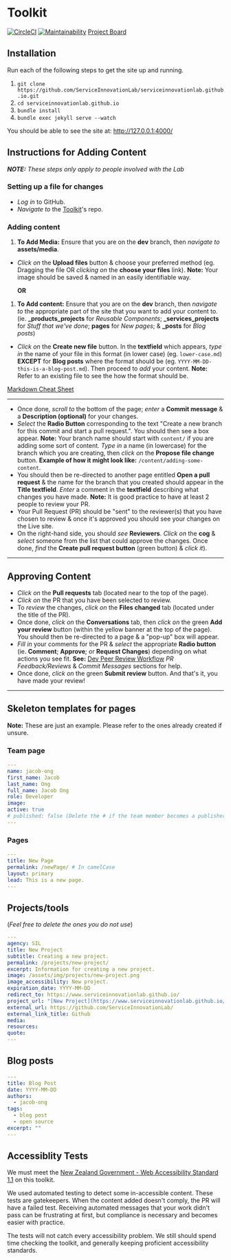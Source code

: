 # Toolkit

[![CircleCI](https://circleci.com/gh/ServiceInnovationLab/serviceinnovationlab.github.io/tree/dev.svg?style=svg)](https://circleci.com/gh/ServiceInnovationLab/serviceinnovationlab.github.io/tree/dev)
[![Maintainability](https://api.codeclimate.com/v1/badges/05a76407322970819c76/maintainability)](https://codeclimate.com/github/ServiceInnovationLab/serviceinnovationlab.github.io/maintainability)
[Project Board](https://github.com/orgs/ServiceInnovationLab/projects/2)

## Installation

Run each of the following steps to get the site up and running.

1. `git clone https://github.com/ServiceInnovationLab/serviceinnovationlab.github.io.git`
2. `cd serviceinnovationlab.github.io`
3. `bundle install`
4. `bundle exec jekyll serve --watch`

You should be able to see the site at: <http://127.0.0.1:4000/>

## Instructions for Adding Content

***NOTE:** These steps only apply to people involved with the Lab*

### Setting up a file for changes

- _Log in_ to GitHub.
- _Navigate to_ the [Toolkit](https://github.com/ServiceInnovationLab/serviceinnovationlab.github.io)'s repo.

### Adding content

1. **To Add Media:** Ensure that you are on the **dev** branch, then _navigate to_ **assets/media**.

- _Click on_ the **Upload files** button & choose your preferred method (eg. Dragging the file OR _clicking on_ the **choose your files** link). **Note:** Your image should be saved & named in an easily identifiable way.

    **OR**

1. **To Add content:** Ensure that you are on the **dev** branch, then _navigate to_ the appropriate part of the site that you want to add your content to. (ie. **_products_projects** for _Reusable Components_; **_services_projects** for _Stuff that we've done_; **pages** for _New pages_; & **_posts** for _Blog posts_)

- _Click on_ the **Create new file** button. In the **textfield** which appears, _type in_ the name of your file in this format (in lower case) (eg. `lower-case.md`) **EXCEPT** for **Blog posts** where the format should be (eg. `YYYY-MM-DD-this-is-a-blog-post.md`). Then proceed to _add_ your content.
**Note:** Refer to an existing file to see the how the format should be.

[Markdown Cheat Sheet](https://www.markdownguide.org/cheat-sheet)
___

- Once done, _scroll to_ the bottom of the page; _enter_ a **Commit message** & a **Description (optional)** for your changes.
- _Select_ the **Radio Button** corresponding to the text "Create a new branch for this commit and start a pull request.". You should then see a box appear. **Note:** Your branch name should start with `content/` if you are adding some sort of content. _Type in_ a name (in lowercase) for the branch which you are creating, then _click on_ the **Propose file change** button. **Example of how it might look like:** `/content/adding-some-content`.
- You should then be re-directed to another page entitled **Open a pull request** & the name for the branch that you created should appear in the **Title textfield**. _Enter_ a comment in the **textfield** describing what changes you have made. **Note:** It is good practice to have at least 2 people to review your PR.
- Your Pull Request (PR) should be "sent" to the reviewer(s) that you have chosen to review & once it's approved you should see your changes on the Live site.
- On the right-hand side, you should _see_ **Reviewers**. _Click on_ the **cog** & _select_ someone from the list that could approve the changes. Once done, _find_ the **Create pull request button** (green button) & _click it_).

___

## Approving Content

- _Click on_ the **Pull requests** tab (located near to the top of the page).
- _Click on_ the PR that you have been selected to review.
- To _review_ the changes, _click on_ the **Files changed** tab (located under the title of the PR).
- Once done, _click on_ the **Conversations** tab, then _click on_ the green **Add your review** button (within the yellow banner at the top of the page). You should then be re-directed to a page & a "pop-up" box will appear.
- _Fill in_ your comments for the PR & _select_ the appropriate **Radio button** (ie. **Comment**; **Approve**; or **Request Changes**) depending on what actions you see fit. **See:** [Dev Peer Review Workflow](https://serviceinnovationlab.github.io/devPeerReviewWorkflow/) _PR Feedback/Reviews_ & _Commit Messages_ sections for help.
- Once done, _click on_ the green **Submit review** button. And that's it, you have made your review!

___

## Skeleton templates for pages

**Note:** These are just an example. Please refer to the ones already created if unsure.

### Team page

```yaml
---
name: jacob-ong
first_name: Jacob
last_name: Ong
full_name: Jacob Ong
role: Developer
image:
active: true
# published: false (Delete the # if the team member becomes a publisher)
---
```

### Pages

```yaml
---
title: New Page
permalink: /newPage/ # In camelCase
layout: primary
lead: This is a new page.
---
```

## Projects/tools

(_Feel free to delete the ones you do not use_)

```yaml
---
agency: SIL
title: New Project
subtitle: Creating a new project.
permalink: /projects/new-project/
excerpt: Information for creating a new project.
image: /assets/img/projects/new-project.png
image_accessibility: New project.
expiration_date: YYYY-MM-DD
redirect_to: https://www.serviceinnovationlab.github.io/
project_url: "[New Project](https://www.serviceinnovationlab.github.io/projects/new-project/)"
external_url: https://github.com/ServiceInnovationLab/
external_link_title: Github
media:
resources:
quote:
---
```

## Blog posts

```yaml
---
title: Blog Post
date: YYYY-MM-DD
authors:
  - jacob-ong
tags:
  - blog post
  - open source
excerpt: ""
---
```

## Accessiblity Tests

We must meet the [New Zealand Government - Web Accessibility Standard 1.1](https://www.digital.govt.nz/standards-and-guidance/nz-government-web-standards/web-accessibility-standard-1-1/) on this toolkit.

We used automated testing to detect some in-accessible content. These tests are gatekeepers. When the content added doesn't comply, the PR will have a failed test. Receiving automated messages that your work didn't pass can be frustrating at first, but compliance is necessary and becomes easier with practice.

The tests will not catch every accessibility problem.  We still should spend time checking the toolkit, and generally keeping proficient accessibility standards.
